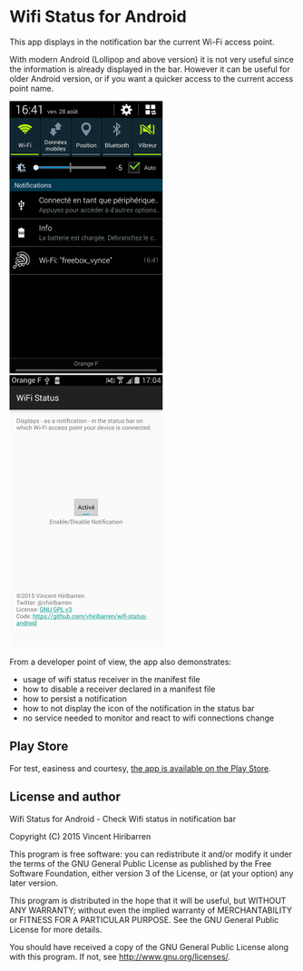 # Wifi Status for Android

This app displays in the notification bar the current Wi-Fi access point.

With modern Android (Lollipop and above version) it is not very useful since the information is
already displayed in the bar. However it can be useful for older Android version, or if you
want a quicker access to the current access point name.

![Screenshot 1](material/screenshot1-mini.png) ![Screenshot 2](material/screenshot2-mini.png)

From a developer point of view, the app also demonstrates:

- usage of wifi status receiver in the manifest file
- how to disable a receiver declared in a manifest file
- how to persist a notification
- how to not display the icon of the notification in the status bar
- no service needed to monitor and react to wifi connections change

## Play Store

For test, easiness and courtesy, [the app is available on the Play Store](https://play.google.com/store/apps/details?id=net.alea.wifistatus).

## License and author

Wifi Status for Android - Check Wifi status in notification bar

Copyright (C) 2015 Vincent Hiribarren

This program is free software: you can redistribute it and/or modify it under the terms of the GNU
General Public License as published by the Free Software Foundation, either version 3 of the License,
or (at your option) any later version.

This program is distributed in the hope that it will be useful, but WITHOUT ANY WARRANTY; without
even the implied warranty of MERCHANTABILITY or FITNESS FOR A PARTICULAR PURPOSE. See the GNU General
Public License for more details.

You should have received a copy of the GNU General Public License along with this program. If not,
see http://www.gnu.org/licenses/.
